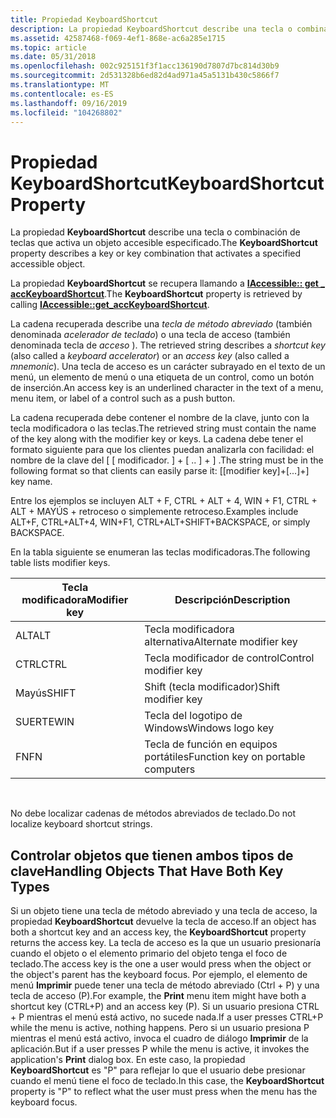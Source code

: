 ```yaml
---
title: Propiedad KeyboardShortcut
description: La propiedad KeyboardShortcut describe una tecla o combinación de teclas que activa un objeto accesible especificado.
ms.assetid: 42587468-f069-4ef1-868e-ac6a285e1715
ms.topic: article
ms.date: 05/31/2018
ms.openlocfilehash: 002c925151f3f1acc136190d7807d7bc814d30b9
ms.sourcegitcommit: 2d531328b6ed82d4ad971a45a5131b430c5866f7
ms.translationtype: MT
ms.contentlocale: es-ES
ms.lasthandoff: 09/16/2019
ms.locfileid: "104268802"
---
```

# <a name="keyboardshortcut-property"></a><span data-ttu-id="3815b-103">Propiedad KeyboardShortcut</span><span class="sxs-lookup"><span data-stu-id="3815b-103">KeyboardShortcut Property</span></span>

<span data-ttu-id="3815b-104">La propiedad **KeyboardShortcut** describe una tecla o combinación de teclas que activa un objeto accesible especificado.</span><span class="sxs-lookup"><span data-stu-id="3815b-104">The **KeyboardShortcut** property describes a key or key combination that activates a specified accessible object.</span></span>

<span data-ttu-id="3815b-105">La propiedad **KeyboardShortcut** se recupera llamando a [**IAccessible:: get \_ accKeyboardShortcut**](/windows/desktop/api/Oleacc/nf-oleacc-iaccessible-get_acckeyboardshortcut).</span><span class="sxs-lookup"><span data-stu-id="3815b-105">The **KeyboardShortcut** property is retrieved by calling [**IAccessible::get\_accKeyboardShortcut**](/windows/desktop/api/Oleacc/nf-oleacc-iaccessible-get_acckeyboardshortcut).</span></span>

<span data-ttu-id="3815b-106">La cadena recuperada describe una *tecla de método abreviado* (también denominada *acelerador de teclado*) o una tecla de acceso (también denominada tecla de *acceso* ). </span><span class="sxs-lookup"><span data-stu-id="3815b-106">The retrieved string describes a *shortcut key* (also called a *keyboard accelerator*) or an *access key* (also called a *mnemonic*).</span></span> <span data-ttu-id="3815b-107">Una tecla de acceso es un carácter subrayado en el texto de un menú, un elemento de menú o una etiqueta de un control, como un botón de inserción.</span><span class="sxs-lookup"><span data-stu-id="3815b-107">An access key is an underlined character in the text of a menu, menu item, or label of a control such as a push button.</span></span>

<span data-ttu-id="3815b-108">La cadena recuperada debe contener el nombre de la clave, junto con la tecla modificadora o las teclas.</span><span class="sxs-lookup"><span data-stu-id="3815b-108">The retrieved string must contain the name of the key along with the modifier key or keys.</span></span> <span data-ttu-id="3815b-109">La cadena debe tener el formato siguiente para que los clientes puedan analizarla con facilidad: el nombre de la clave del \[ \[ modificador. \] + \[ .. \] + \] .</span><span class="sxs-lookup"><span data-stu-id="3815b-109">The string must be in the following format so that clients can easily parse it: \[\[modifier key\]+\[...\]+\] key name.</span></span>

<span data-ttu-id="3815b-110">Entre los ejemplos se incluyen ALT + F, CTRL + ALT + 4, WIN + F1, CTRL + ALT + MAYÚS + retroceso o simplemente retroceso.</span><span class="sxs-lookup"><span data-stu-id="3815b-110">Examples include ALT+F, CTRL+ALT+4, WIN+F1, CTRL+ALT+SHIFT+BACKSPACE, or simply BACKSPACE.</span></span>

<span data-ttu-id="3815b-111">En la tabla siguiente se enumeran las teclas modificadoras.</span><span class="sxs-lookup"><span data-stu-id="3815b-111">The following table lists modifier keys.</span></span>



| <span data-ttu-id="3815b-112">Tecla modificadora</span><span class="sxs-lookup"><span data-stu-id="3815b-112">Modifier key</span></span> | <span data-ttu-id="3815b-113">Descripción</span><span class="sxs-lookup"><span data-stu-id="3815b-113">Description</span></span>                        |
|--------------|------------------------------------|
| <span data-ttu-id="3815b-114">ALT</span><span class="sxs-lookup"><span data-stu-id="3815b-114">ALT</span></span>          | <span data-ttu-id="3815b-115">Tecla modificadora alternativa</span><span class="sxs-lookup"><span data-stu-id="3815b-115">Alternate modifier key</span></span>             |
| <span data-ttu-id="3815b-116">CTRL</span><span class="sxs-lookup"><span data-stu-id="3815b-116">CTRL</span></span>         | <span data-ttu-id="3815b-117">Tecla modificador de control</span><span class="sxs-lookup"><span data-stu-id="3815b-117">Control modifier key</span></span>               |
| <span data-ttu-id="3815b-118">Mayús</span><span class="sxs-lookup"><span data-stu-id="3815b-118">SHIFT</span></span>        | <span data-ttu-id="3815b-119">Shift (tecla modificador)</span><span class="sxs-lookup"><span data-stu-id="3815b-119">Shift modifier key</span></span>                 |
| <span data-ttu-id="3815b-120">SUERTE</span><span class="sxs-lookup"><span data-stu-id="3815b-120">WIN</span></span>          | <span data-ttu-id="3815b-121">Tecla del logotipo de Windows</span><span class="sxs-lookup"><span data-stu-id="3815b-121">Windows logo key</span></span>                   |
| <span data-ttu-id="3815b-122">FN</span><span class="sxs-lookup"><span data-stu-id="3815b-122">FN</span></span>           | <span data-ttu-id="3815b-123">Tecla de función en equipos portátiles</span><span class="sxs-lookup"><span data-stu-id="3815b-123">Function key on portable computers</span></span> |



 

<span data-ttu-id="3815b-124">No debe localizar cadenas de métodos abreviados de teclado.</span><span class="sxs-lookup"><span data-stu-id="3815b-124">Do not localize keyboard shortcut strings.</span></span>

## <a name="handling-objects-that-have-both-key-types"></a><span data-ttu-id="3815b-125">Controlar objetos que tienen ambos tipos de clave</span><span class="sxs-lookup"><span data-stu-id="3815b-125">Handling Objects That Have Both Key Types</span></span>

<span data-ttu-id="3815b-126">Si un objeto tiene una tecla de método abreviado y una tecla de acceso, la propiedad **KeyboardShortcut** devuelve la tecla de acceso.</span><span class="sxs-lookup"><span data-stu-id="3815b-126">If an object has both a shortcut key and an access key, the **KeyboardShortcut** property returns the access key.</span></span> <span data-ttu-id="3815b-127">La tecla de acceso es la que un usuario presionaría cuando el objeto o el elemento primario del objeto tenga el foco de teclado.</span><span class="sxs-lookup"><span data-stu-id="3815b-127">The access key is the one a user would press when the object or the object's parent has the keyboard focus.</span></span> <span data-ttu-id="3815b-128">Por ejemplo, el elemento de menú **Imprimir** puede tener una tecla de método abreviado (Ctrl + P) y una tecla de acceso (P).</span><span class="sxs-lookup"><span data-stu-id="3815b-128">For example, the **Print** menu item might have both a shortcut key (CTRL+P) and an access key (P).</span></span> <span data-ttu-id="3815b-129">Si un usuario presiona CTRL + P mientras el menú está activo, no sucede nada.</span><span class="sxs-lookup"><span data-stu-id="3815b-129">If a user presses CTRL+P while the menu is active, nothing happens.</span></span> <span data-ttu-id="3815b-130">Pero si un usuario presiona P mientras el menú está activo, invoca el cuadro de diálogo **Imprimir** de la aplicación.</span><span class="sxs-lookup"><span data-stu-id="3815b-130">But if a user presses P while the menu is active, it invokes the application's **Print** dialog box.</span></span> <span data-ttu-id="3815b-131">En este caso, la propiedad **KeyboardShortcut** es "P" para reflejar lo que el usuario debe presionar cuando el menú tiene el foco de teclado.</span><span class="sxs-lookup"><span data-stu-id="3815b-131">In this case, the **KeyboardShortcut** property is "P" to reflect what the user must press when the menu has the keyboard focus.</span></span>

 

 




